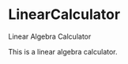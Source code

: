 # LinearCalculator
Linear Algebra Calculator
<html>
<body>
This is a linear algebra calculator.
</body>
</html>
